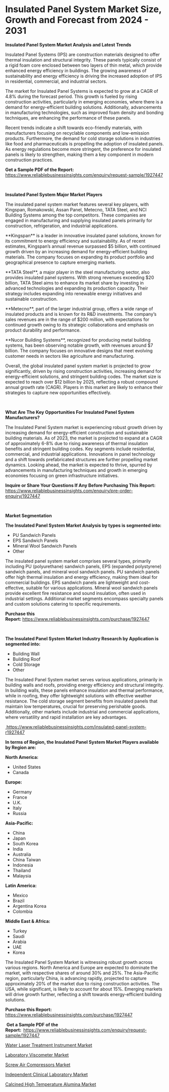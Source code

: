 <p><h1>Insulated Panel System Market Size, Growth and Forecast from 2024 - 2031</h1></p><p><strong>Insulated Panel System Market Analysis and Latest Trends</strong></p>
<p><p>Insulated Panel Systems (IPS) are construction materials designed to offer thermal insulation and structural integrity. These panels typically consist of a rigid foam core enclosed between two layers of thin metal, which provide enhanced energy efficiency in buildings. The growing awareness of sustainability and energy efficiency is driving the increased adoption of IPS in residential, commercial, and industrial sectors.</p><p>The market for Insulated Panel Systems is expected to grow at a CAGR of 4.8% during the forecast period. This growth is fueled by rising construction activities, particularly in emerging economies, where there is a demand for energy-efficient building solutions. Additionally, advancements in manufacturing technologies, such as improved foam density and bonding techniques, are enhancing the performance of these panels.</p><p>Recent trends indicate a shift towards eco-friendly materials, with manufacturers focusing on recyclable components and low-emission products. Furthermore, the demand for cold storage solutions in industries like food and pharmaceuticals is propelling the adoption of insulated panels. As energy regulations become more stringent, the preference for insulated panels is likely to strengthen, making them a key component in modern construction practices.</p></p>
<p><strong>Get a Sample PDF of the Report:&nbsp;</strong> <a href="https://www.reliablebusinessinsights.com/enquiry/request-sample/1927447?utm_campaign=62&utm_medium=2&utm_source=Github&utm_content=ia&utm_term=25102024&utm_id=insulated-panel-system">https://www.reliablebusinessinsights.com/enquiry/request-sample/1927447</a></p>
<p>&nbsp;</p>
<p><strong>Insulated Panel System Major Market Players</strong></p>
<p><p>The insulated panel system market features several key players, with Kingspan, Romakowski, Assan Panel, Metecno, TATA Steel, and NCI Building Systems among the top competitors. These companies are engaged in manufacturing and supplying insulated panels primarily for construction, refrigeration, and industrial applications.</p><p>**Kingspan** is a leader in innovative insulated panel solutions, known for its commitment to energy efficiency and sustainability. As of recent estimates, Kingspan’s annual revenue surpassed $5 billion, with continued growth driven by an increasing demand for energy-efficient building materials. The company focuses on expanding its product portfolio and geographical presence to capture emerging markets.</p><p>**TATA Steel**, a major player in the steel manufacturing sector, also provides insulated panel systems. With strong revenues exceeding $20 billion, TATA Steel aims to enhance its market share by investing in advanced technologies and expanding its production capacity. Their strategy includes expanding into renewable energy initiatives and sustainable construction.</p><p>**Metecno**, part of the larger industrial group, offers a wide range of insulated products and is known for its R&D investments. The company’s sales revenues are in the range of $200 million, with expectations for continued growth owing to its strategic collaborations and emphasis on product durability and performance.</p><p>**Nucor Building Systems**, recognized for producing metal building systems, has been observing notable growth, with revenues around $7 billion. The company focuses on innovative designs that meet evolving customer needs in sectors like agriculture and manufacturing.</p><p>Overall, the global insulated panel system market is projected to grow significantly, driven by rising construction activities, increasing demand for energy-efficient solutions, and stringent building codes. The market size is expected to reach over $12 billion by 2025, reflecting a robust compound annual growth rate (CAGR). Players in this market are likely to enhance their strategies to capture new opportunities effectively.</p></p>
<p>&nbsp;</p>
<p><strong>What Are The Key Opportunities For Insulated Panel System Manufacturers?</strong></p>
<p><p>The Insulated Panel System market is experiencing robust growth driven by increasing demand for energy-efficient construction and sustainable building materials. As of 2023, the market is projected to expand at a CAGR of approximately 6-8% due to rising awareness of thermal insulation benefits and stringent building codes. Key segments include residential, commercial, and industrial applications. Innovations in panel technology and a shift towards prefabricated structures are further propelling market dynamics. Looking ahead, the market is expected to thrive, spurred by advancements in manufacturing techniques and growth in emerging economies focusing on green infrastructure initiatives.</p></p>
<p><strong>Inquire or Share Your Questions If Any Before Purchasing This Report:</strong> <a href="https://www.reliablebusinessinsights.com/enquiry/pre-order-enquiry/1927447?utm_campaign=62&utm_medium=2&utm_source=Github&utm_content=ia&utm_term=25102024&utm_id=insulated-panel-system">https://www.reliablebusinessinsights.com/enquiry/pre-order-enquiry/1927447</a></p>
<p>&nbsp;</p>
<p><strong>Market Segmentation</strong></p>
<p><strong>The Insulated Panel System Market Analysis by types is segmented into:</strong></p>
<p><ul><li>PU Sandwich Panels</li><li>EPS Sandwich Panels</li><li>Mineral Wool Sandwich Panels</li><li>Other</li></ul></p>
<p><p>The insulated panel system market comprises several types, primarily including PU (polyurethane) sandwich panels, EPS (expanded polystyrene) sandwich panels, and mineral wool sandwich panels. PU sandwich panels offer high thermal insulation and energy efficiency, making them ideal for commercial buildings. EPS sandwich panels are lightweight and cost-effective, suitable for various applications. Mineral wool sandwich panels provide excellent fire resistance and sound insulation, often used in industrial settings. Additional market segments encompass specialty panels and custom solutions catering to specific requirements.</p></p>
<p><strong>Purchase this Report:&nbsp;</strong><a href="https://www.reliablebusinessinsights.com/purchase/1927447?utm_campaign=62&utm_medium=2&utm_source=Github&utm_content=ia&utm_term=25102024&utm_id=insulated-panel-system">https://www.reliablebusinessinsights.com/purchase/1927447</a></p>
<p>&nbsp;</p>
<p><strong>The Insulated Panel System Market Industry Research by Application is segmented into:</strong></p>
<p><ul><li>Building Wall</li><li>Building Roof</li><li>Cold Storage</li><li>Other</li></ul></p>
<p><p>The Insulated Panel System market serves various applications, primarily in building walls and roofs, providing energy efficiency and structural integrity. In building walls, these panels enhance insulation and thermal performance, while in roofing, they offer lightweight solutions with effective weather resistance. The cold storage segment benefits from insulated panels that maintain low temperatures, crucial for preserving perishable goods. Additionally, other markets include industrial and commercial applications, where versatility and rapid installation are key advantages.</p></p>
<p><a href="https://www.reliablebusinessinsights.com/insulated-panel-system-r1927447?utm_campaign=62&utm_medium=2&utm_source=Github&utm_content=ia&utm_term=25102024&utm_id=insulated-panel-system">&nbsp;https://www.reliablebusinessinsights.com/insulated-panel-system-r1927447</a></p>
<p><strong>In terms of Region, the Insulated Panel System Market Players available by Region are:</strong></p>
<p>
    <p> <strong> North America: </strong>
        <ul>
            <li>United States</li>
            <li>Canada</li>
        </ul>
        </p> 
    <p> <strong> Europe: </strong>
        <ul>
            <li>Germany</li>
            <li>France</li>
            <li>U.K.</li>
            <li>Italy</li>
            <li>Russia</li>
        </ul>
        </p> 
    <p> <strong> Asia-Pacific: </strong>
        <ul>
            <li>China</li>
            <li>Japan</li>
            <li>South Korea</li>
            <li>India</li>
            <li>Australia</li>
            <li>China Taiwan</li>
            <li>Indonesia</li>
            <li>Thailand</li>
            <li>Malaysia</li>
        </ul>
        </p> 
    <p> <strong> Latin America: </strong>
        <ul>
            <li>Mexico</li>
            <li>Brazil</li>
            <li>Argentina Korea</li>
            <li>Colombia</li>
        </ul>
        </p> 
    <p> <strong> Middle East & Africa: </strong>
        <ul>
            <li>Turkey</li>
            <li>Saudi</li>
            <li>Arabia</li>
            <li>UAE</li>
            <li>Korea</li>
        </ul>
    </p>
    </p>
<p><p>The Insulated Panel System Market is witnessing robust growth across various regions. North America and Europe are expected to dominate the market, with respective shares of around 30% and 25%. The Asia-Pacific region, particularly China, is advancing rapidly, projected to capture approximately 20% of the market due to rising construction activities. The USA, while significant, is likely to account for about 15%. Emerging markets will drive growth further, reflecting a shift towards energy-efficient building solutions.</p></p>
<p><strong>Purchase this Report: </strong><a href="https://www.reliablebusinessinsights.com/purchase/1927447?utm_campaign=62&utm_medium=2&utm_source=Github&utm_content=ia&utm_term=25102024&utm_id=insulated-panel-system">https://www.reliablebusinessinsights.com/purchase/1927447</a></p>
<p>&nbsp;<strong>Get a Sample PDF of the Report:&nbsp;&nbsp;</strong><a href="https://www.reliablebusinessinsights.com/enquiry/request-sample/1927447?utm_campaign=62&utm_medium=2&utm_source=Github&utm_content=ia&utm_term=25102024&utm_id=insulated-panel-system">https://www.reliablebusinessinsights.com/enquiry/request-sample/1927447</a></p>
<p><strong></strong></p>
<p><p><a href="https://github.com/stumpefzclearez/Market-Research-Report-List-1/blob/main/water-laser-treatment-instrument-market.md?utm_campaign=62&utm_medium=2&utm_source=Github&utm_content=ia&utm_term=25102024&utm_id=insulated-panel-system">Water Laser Treatment Instrument Market</a></p><p><a href="https://issuu.com/reportprime-2/docs/laboratory-viscometer-market-size-2_1368bb49a141b1?utm_campaign=62&utm_medium=2&utm_source=Github&utm_content=ia&utm_term=25102024&utm_id=insulated-panel-system">Laboratory Viscometer Market</a></p><p><a href="https://issuu.com/reportprime-2/docs/screw-air-compressors-market-size-2_e15d8609c8542b?utm_campaign=62&utm_medium=2&utm_source=Github&utm_content=ia&utm_term=25102024&utm_id=insulated-panel-system">Screw Air Compressors Market</a></p><p><a href="https://github.com/loftinirkaakcsu/Market-Research-Report-List-1/blob/main/independent-clinical-laboratory-market.md?utm_campaign=62&utm_medium=2&utm_source=Github&utm_content=ia&utm_term=25102024&utm_id=insulated-panel-system">Independent Clinical Laboratory Market</a></p><p><a href="https://www.linkedin.com/pulse/calcined-high-temperature-alumina-market-research-report-forecast-pflfc?utm_campaign=62&utm_medium=2&utm_source=Github&utm_content=ia&utm_term=25102024&utm_id=insulated-panel-system">Calcined High Temperature Alumina Market</a></p></p>